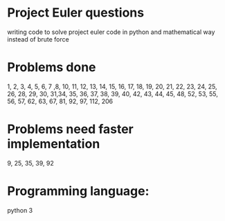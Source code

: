 # Project Euler questions
writing code to solve project euler code in python and mathematical way instead of brute force

# Problems done
1, 2, 3, 4, 5, 6, 7 ,8, 10, 11, 12, 13, 14, 15, 16, 17, 18, 19, 20, 21, 22, 23, 24, 25, 26, 28, 29, 30, 31,34, 35, 36, 37, 38, 39, 40, 42, 43, 44, 45, 48, 52, 53, 55,
56, 57, 62, 63, 67, 81, 92, 97, 112, 206

# Problems need faster implementation
9, 25, 35, 39, 92

# Programming language:
python 3